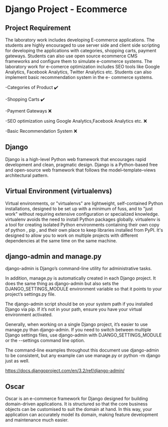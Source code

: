 # Django Project - Ecommerce

## Project Requirement
The laboratory work includes developing E-commerce applications. The students are highly
encouraged to use server side and client side scripting for developing the applications with
categories, shopping carts, payment gateways. Students can also use open source ecommerce
CMS frameworks and configure them to simulate e-commerce systems. The laboratory work
for e-comerce optimization includes SEO tools like Google Analytics, Facebook Analytics,
Twitter Analytics etc. Students can also implement basic recommendation system in the e-
commerce systems.

-Categories of Product :heavy_check_mark:

-Shopping Carts :heavy_check_mark:

-Payment Gateways :x:

-SEO optimization using Google Analytics,Facebook Analytics etc. :x:

-Basic Recommendation System :x:

## Django
Django is a high-level Python web framework that encourages rapid development and clean, pragmatic design.
Django is a Python-based free and open-source web framework that follows the model–template–views architectural pattern.

## Virtual Environment (virtualenvs)
Virtual environments, or "virtualenvs" are lightweight, self-contained Python installations, designed to be set up with a minimum of fuss, and to "just work" without requiring extensive configuration or specialized knowledge. virtualenv avoids the need to install Python packages globally.
virtualenv is a tool for creating isolated Python environments containing their own copy of python , pip , and their own place to keep libraries installed from PyPI. It's designed to allow you to work on multiple projects with different dependencies at the same time on the same machine.

## django-admin and manage.py
django-admin is Django’s command-line utility for administrative tasks.

In addition, manage.py is automatically created in each Django project. It does the same thing as django-admin but also sets the DJANGO_SETTINGS_MODULE environment variable so that it points to your project’s settings.py file.

The django-admin script should be on your system path if you installed Django via pip. If it’s not in your path, ensure you have your virtual environment activated.

Generally, when working on a single Django project, it’s easier to use manage.py than django-admin. If you need to switch between multiple Django settings files, use django-admin with DJANGO_SETTINGS_MODULE or the --settings command line option.

The command-line examples throughout this document use django-admin to be consistent, but any example can use manage.py or python -m django just as well.

https://docs.djangoproject.com/en/3.2/ref/django-admin/

## Oscar
Oscar is an e-commerce framework for Django designed for building domain-driven applications. It is structured so that the core business objects can be customised to suit the domain at hand. In this way, your application can accurately model its domain, making feature development and maintenance much easier.